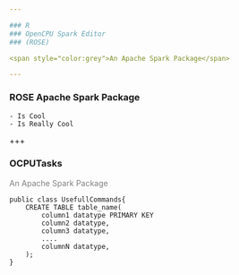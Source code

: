 ```yaml
---

### R
### OpenCPU Spark Editor
### (ROSE)

<span style="color:grey">An Apache Spark Package</span>

---
```


### ROSE Apache Spark Package

    - Is Cool
    - Is Really Cool

+++

### OCPUTasks

<span style="color:grey">An Apache Spark Package</span>

```
public class UsefullCommands{
    CREATE TABLE table_name(
        column1 datatype PRIMARY KEY
        column2 datatype,
        column3 datatype,
        ....
        columnN datatype,
    );
}
```